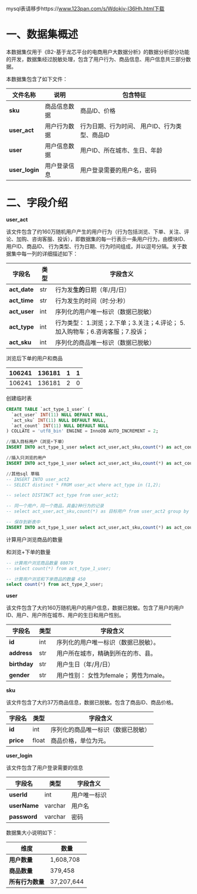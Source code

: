 
mysql表请移步https://www.123pan.com/s/Wdokjv-l36Hh.html下载
# 一、数据集概述

本数据集仅用于《B2-基于龙芯平台的电商用户大数据分析》的数据分析部分功能的开发，数据集经过脱敏处理，包含了用户行为、商品信息、用户信息共三部分数据。

本数据集包含了如下文件：

| **文件名称**     | **说明**     | **包含特征**                                    |
| ---------------- | ------------ | ----------------------------------------------- |
| **sku**      | 商品信息数据 | 商品ID、价格                                    |
| **user_act** | 用户行为数据 | 行为日期、行为时间、   用户ID、行为类型、商品ID |
| **user**     | 用户信息数据 | 用户ID、所在城市、生日、年龄                    |
| **user_login**     | 用户登录信息 | 用户登录需要的用户名，密码                    |


# 二、字段介绍

**user_act**

该文件包含了约160万随机用户产生的用户行为（行为包括浏览、下单、关注、评论、加购、咨询客服、投诉），即数据集的每一行表示一条用户行为，由模块ID、用户ID、商品ID、
 行为类型、行为日期、行为时间组成，并以逗号分隔。关于数据集中每一列的详细描述如下：

 

| **字段名**   | **类型** | **字段含义**                                                 |
| ------------ | -------- | ------------------------------------------------------------ |
| **act_date** | str      | 行为发**生的**日期（年/月/日）                               |
| **act_time** | str      | 行为发生的时间（时:分:秒）                                   |
| **act_user** | int      | 序列化的用户唯一标识（数据已脱敏）                           |
| **act_type** | int      | 行为类型：   1.浏览；2.下单；3.关注；4.评论；   5.加入购物车；6.咨询客服；7.投诉； |
| **act_sku**  | int      | 序列化的商品唯一标识（数据已脱敏）                           |

浏览后下单的用户和商品

| 106241 | 136181 | 1    | 1    |
| ------ | ------ | ---- | ---- |
| 106241 | 136181 | 2    | 0    |

 创建临时表

```sql
CREATE TABLE `act_type_1_user` (
  `act_user` INT(11) NULL DEFAULT NULL,
  `act_sku` INT(11) NULL DEFAULT NULL,
  `act_count` INT(11) NULL DEFAULT NULL
) COLLATE = 'utf8_bin' ENGINE = InnoDB AUTO_INCREMENT = 2;
```

```sql
//插入目标用户（浏览+下单）
INSERT INTO act_type_1_user select act_user,act_sku,count(*) as act_count from user_act2 group by act_user,act_sku HAVING count(*) =2;

//插入只浏览的用户
INSERT INTO act_type_1_user select act_user,act_sku,count(*) as act_count from user_act2 group by act_user,act_sku HAVING count(*) =1;
```

```sql
//其他sql 草稿
-- INSERT INTO user_act2 
-- SELECT distinct * FROM user_act where act_type in (1,2);

-- select DISTINCT act_type from user_act2;

-- 同一个用户，同一个商品，具备2种行为的记录
-- select act_user,act_sku,count(*) as 目标用户 from user_act2 group by act_user,act_sku HAVING count(*) =2

-- 保存到新表中
INSERT INTO act_type_1_user select act_user,act_sku,count(*) as act_count from user_act2 group by act_user,act_sku HAVING count(*) =1;

```

计算用户浏览商品的数量

和浏览+下单的数量

```sql
-- 计算用户浏览商品数量 88079
-- select count(*) from act_type_1_user;

-- 计算用户浏览和下单商品的数量 450
select count(*) from act_type_2_user;
```



 

**user**

该文件包含了大约160万随机用户的用户信息，数据已脱敏。包含了用户的用户ID、用户、用户所在城市、用户的生日和用户性别。

| **字段名**   | **类型** | **字段含义**                             |
| ------------ | -------- | ---------------------------------------- |
| **id**       | int      | 序列化的用户唯一标识（数据已脱敏）。     |
| **address**  | str      | 用户所在城市，精确到所在的市、县。       |
| **birthday** | str      | 用户生日（年/月/日）                     |
| **gender**   | str      | 用户性别：  女性为female；  男性为male。 |

 

**sku**

该文件包含了大约37万商品信息，数据已脱敏。包含了商品ID、商品价格。

| **字段名** | **类型** | **字段含义**                       |
| ---------- | -------- | ---------------------------------- |
| **id**     | int      | 序列化的商品唯一标识（数据已脱敏） |
| **price**  | float    | 商品价格，单位为元。               |



**user_login**

该文件包含了用户登录需要的信息

| **字段名** | **类型** | **字段含义**                       |
| ---------- | -------- | ---------------------------------- |
| **userId**     | int      | 用户唯一标识 |
| **userName**  | varchar    | 用户名  |
| **password**  | varchar    | 密码  |



 

数据集大小说明如下：

| **维度**         | **数量**   |
| ---------------- | ---------- |
| **用户数量**     | 1,608,708  |
| **商品数量**     | 379,458    |
| **所有行为数量** | 37,207,644 |

 
